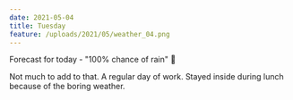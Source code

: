 ```yaml
---
date: 2021-05-04
title: Tuesday
feature: /uploads/2021/05/weather_04.png
---
```


Forecast for today - "100% chance of rain" 🙈

Not much to add to that. A regular day of work. Stayed inside during lunch because of the boring weather.
